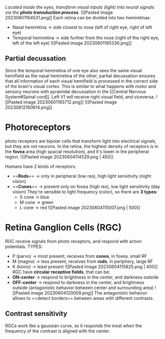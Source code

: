 _Located inside the eyes, transform visual inputs (light) into neural signals via the **photo transduction process**._
![[Pasted image 20230601164531.png]]
Each retina can be divided into two hemiretinas:
- Nasal hemiretina -> side closest to nose (left of right eye, right of left eye)
- Temporal hemiretina -> side further from the nose (right of the right eye, left of the left eye)
![[Pasted image 20230601165336.png]]
## Partial decussation
Since the temporal hemiretina of one eye also sees the same visual hemifield as the nasal hemiretina of the other, partial decussation ensures that all information of each visual hemifield is processed in the correct side of the brain's visual cortex.
This is similar to what happens with motor and sensory neurons with pyramidal decussation in the [[Central Nervous System#Spinal cord]].
Left V1 will receive right visual field, and viceversa.
![[Pasted image 20230601165712.png]]
![[Pasted image 20230612160614.png]]
# Photoreceptors
photo receptors are bipolar cells that transform light into electrical signals, but they are not neurons. 
In the retina, the highest density of receptors is in the **fovea** area (high spacial resolution), and it's lower in the peripheral region.
![[Pasted image 20230604114529.png | 450]]

Humans have 2 kinds of receptors:
- ==**Rods**== -> only in peripheral (low res), high light sensitivity (night vision)
- ==**Cones**== -> present only on fovea (high res), low light sensitivity (day vision)
	They're sensible to light frequency (color), so there are **3 types:**
	- S cone -> blue
	- M cone -> green
	- L cone -> red
![[Pasted image 20230604115007.png | 500]]
# Retina Ganglion Cells (RGC)
RGC receive signals from photo receptors, and respond with action potentials.
TYPES:
- P (parvo) -> most present, receives from **cones**, in fovea, small RF
- M (magno) -> less present, receives from **rods**, in periphery, large RF
- K (kiono) -> least present
![[Pasted image 20230604115825.png | 400]]
RGC have **circular receptive fields**, that can be:
- **ON-center** -> respond to brightness in the center, and darkness outside
- **OFF-center** -> respond to darkness in the center, and brightness outside
(antagonistic behavior between center and surrounding area)
![[Pasted image 20230604120009.png]]
The antagonistic behavior allows to ==detect borders== between areas with different contrasts.
## Contrast sensitivity
RGCs work like a gaussian curve, so it responds the most when the frequency of the contrast is aligned with the center.